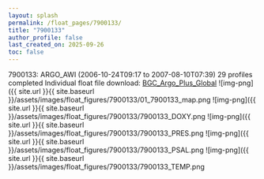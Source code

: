 ```yaml
---
layout: splash
permalink: /float_pages/7900133/
title: "7900133"
author_profile: false
last_created_on: 2025-09-26
toc: false
---
```

 
7900133: ARGO_AWI (2006-10-24T09:17 to 2007-08-10T07:39)
29 profiles completed
Individual float file download: [BGC_Argo_Plus_Global](https://ftp.soest.hawaii.edu/bgc_argo_plus/Individual_Floats/outliers_removed/7900133_Sprof_processed.nc)
![img-png]({{ site.url }}{{ site.baseurl }}/assets/images/float_figures/7900133/01_7900133_map.png
![img-png]({{ site.url }}{{ site.baseurl }}/assets/images/float_figures/7900133/7900133_DOXY.png
![img-png]({{ site.url }}{{ site.baseurl }}/assets/images/float_figures/7900133/7900133_PRES.png
![img-png]({{ site.url }}{{ site.baseurl }}/assets/images/float_figures/7900133/7900133_PSAL.png
![img-png]({{ site.url }}{{ site.baseurl }}/assets/images/float_figures/7900133/7900133_TEMP.png
